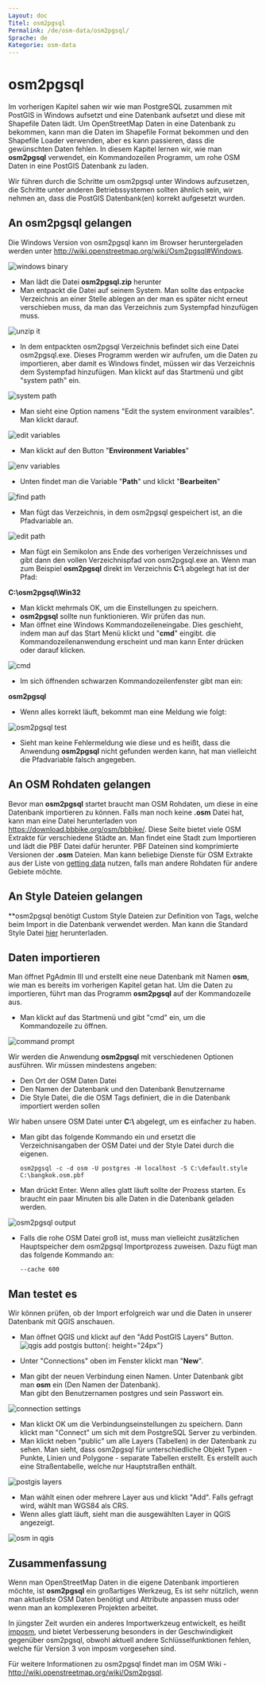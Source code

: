 ```yaml
---
Layout: doc
Titel: osm2pgsql
Permalink: /de/osm-data/osm2pgsql/
Sprache: de
Kategorie: osm-data
---
```


osm2pgsql
==========


Im vorherigen Kapitel sahen wir wie man PostgreSQL zusammen mit PostGIS in Windows aufsetzt und eine Datenbank aufsetzt und diese mit Shapefile Daten lädt. Um OpenStreetMap Daten in eine Datenbank zu bekommen, kann man die Daten im Shapefile Format bekommen und den Shapefile Loader verwenden, aber es kann passieren, dass die gewünschten Daten fehlen. In diesem Kapitel lernen wir, wie man **osm2pgsql** verwendet, ein Kommandozeilen Programm, um rohe OSM Daten in eine PostGIS Datenbank zu laden.  

Wir führen durch die Schritte um osm2pgsql unter Windows aufzusetzen, die Schritte unter anderen Betriebssystemen sollten ähnlich sein, wir nehmen an, dass die PostGIS Datenbank(en) korrekt aufgesetzt wurden.  

An osm2pgsql gelangen
-------------

Die Windows Version von osm2pgsql kann im Browser heruntergeladen werden unter <http://wiki.openstreetmap.org/wiki/Osm2pgsql#Windows>.  

![windows binary][]

- Man lädt die Datei **osm2pgsql.zip** herunter  
- Man entpackt die Datei auf seinem System. Man sollte das entpacke Verzeichnis an einer Stelle ablegen an der man es später nicht erneut verschieben muss, da man das Verzeichnis zum Systempfad hinzufügen muss.  

![unzip it][]

- In dem entpackten osm2pgsql Verzeichnis befindet sich eine Datei osm2pgsql.exe. Dieses Programm werden wir aufrufen, um die Daten zu importieren, aber damit es Windows findet, müssen wir das Verzeichnis dem Systempfad hinzufügen. Man klickt auf das Startmenü und gibt "system path" ein.  

![system path][]

- Man sieht eine Option namens "Edit the system environment varaibles". Man klickt darauf.  

![edit variables][]

- Man klickt auf den Button "**Environment Variables**"  

![env variables][]

- Unten findet man die Variable "**Path**" und klickt "**Bearbeiten**"  

![find path][]

- Man fügt das Verzeichnis, in dem osm2pgsql gespeichert ist, an die Pfadvariable an.  

![edit path][]

- Man fügt ein Semikolon ans Ende des vorherigen Verzeichnisses und gibt dann den vollen Verzeichnispfad von osm2pgsql.exe an. Wenn man zum Beispiel **osm2pgsql** direkt im Verzeichnis **C:\\** abgelegt hat ist der Pfad:  
	
**C:\osm2pgsql\Win32**  

- Man klickt mehrmals OK, um die Einstellungen zu speichern.  
- **osm2pgsql** sollte nun funktionieren. Wir prüfen das nun.  
- Man öffnet eine Windows Kommandozeileneingabe. Dies geschieht, indem man auf das Start Menü klickt und "**cmd**" eingibt. die Kommandozeilenanwendung erscheint und man kann Enter drücken oder darauf klicken.  

![cmd][]

- Im sich öffnenden schwarzen Kommandozeilenfenster gibt man ein:  

**osm2pgsql**

- Wenn alles korrekt läuft, bekommt man eine Meldung wie folgt:  

![osm2pgsql test][]

- Sieht man keine Fehlermeldung wie diese und es heißt, dass die Anwendung **osm2pgsql** nicht gefunden werden kann, hat man vielleicht die Pfadvariable falsch angegeben.  

An OSM Rohdaten gelangen
---------------------
Bevor man **osm2pgsql** startet braucht man OSM Rohdaten, um diese in eine Datenbank importieren zu können. Falls man noch keine **.osm** Datei hat, kann man eine Datei herunterladen von <https://download.bbbike.org/osm/bbbike/>. Diese Seite bietet viele OSM Extrakte für verschiedene Städte an. Man findet eine Stadt zum Importieren und lädt die PBF Datei dafür herunter. PBF Dateinen sind komprimierte Versionen der **.osm** Dateien. Man kann beliebige Dienste für OSM Extrakte aus der Liste von [getting data](/en/osm-data/getting-data) nutzen, falls man andere Rohdaten für andere Gebiete möchte.  

An Style Dateien gelangen
------------------
**osm2pgsql benötigt Custom Style Dateien zur Definition von Tags, welche beim Import in die Datenbank verwendet werden. Man kann die Standard Style Datei [hier](/files/default.style) herunterladen.  

Daten importieren
-------------------
Man öffnet PgAdmin III und erstellt eine neue Datenbank mit Namen **osm**, wie man es bereits im vorherigen Kapitel getan hat. Um die Daten zu importieren, führt man das Programm **osm2pgsql** auf der Kommandozeile aus. 

- Man klickt auf das Startmenü und gibt "cmd" ein, um die Kommandozeile zu öffnen.  

![command prompt][]

Wir werden die Anwendung **osm2pgsql** mit verschiedenen Optionen ausführen. Wir müssen mindestens angeben:  

- Den Ort der OSM Daten Datei  
- Den Namen der Datenbank und den Datenbank Benutzername  
- Die Style Datei, die die OSM Tags definiert, die in die Datenbank importiert werden sollen  

Wir haben unsere OSM Datei unter **C:\\** abgelegt, um es einfacher zu haben.  

- Man gibt das folgende Kommando ein und ersetzt die Verzeichnisangaben der OSM Datei und der Style Datei durch die eigenen.

      osm2pgsql -c -d osm -U postgres -H localhost -S C:\default.style C:\bangkok.osm.pbf  

- Man drückt Enter. Wenn alles glatt läuft sollte der Prozess starten. Es braucht ein paar Minuten bis alle Daten in die Datenbank geladen werden.  

![osm2pgsql output][]

- Falls die rohe OSM Datei groß ist, muss man vielleicht zusätzlichen Hauptspeicher dem osm2pgsql Importprozess zuweisen. Dazu fügt man das folgende Kommando an:  

      --cache 600

Man testet es
-----------

Wir können prüfen, ob der Import erfolgreich war und die Daten in unserer Datenbank mit QGIS anschauen.  

- Man öffnet QGIS und klickt auf den "Add PostGIS Layers" Button. ![qgis add postgis button][]{: height="24px"}

- Unter "Connections" oben im Fenster klickt man "**New**".  
- Man gibt der neuen Verbindung einen Namen. Unter Datenbank gibt man **osm** ein (Den Namen der Datenbank).  
Man gibt den Benutzernamen postgres und sein Passwort ein.  

![connection settings][]

- Man klickt OK um die Verbindungseinstellungen zu speichern. Dann klickt man "Connect" um sich mit dem PostgreSQL Server zu verbinden.  
- Man klickt neben "public" um alle Layers (Tabellen) in der Datenbank zu sehen. Man sieht, dass osm2pgsql für unterschiedliche Objekt Typen - Punkte, Linien und Polygone - separate Tabellen erstellt. Es erstellt auch eine Straßentabelle, welche nur Hauptstraßen enthält.  

![postgis layers][]

- Man wählt einen oder mehrere Layer aus und klickt "Add". Falls gefragt wird, wählt man WGS84 als CRS.  
- Wenn alles glatt läuft, sieht man die ausgewählten Layer in QGIS angezeigt.  

![osm in qgis][]



Zusammenfassung
-------

Wenn man OpenStreetMap Daten in die eigene Datenbank importieren möchte, ist **osm2pgsql** ein großartiges Werkzeug, Es ist sehr nützlich, wenn man aktuellste OSM Daten benötigt und Attribute anpassen muss oder wenn man an komplexeren Projekten arbeitet.  

In jüngster Zeit wurden ein anderes Importwerkzeug entwickelt, es heißt  [imposm](http://imposm.org/), und bietet Verbesserung besonders in der Geschwindigkeit gegenüber osm2pgsql, obwohl aktuell andere Schlüsselfunktionen fehlen, welche für Version 3 von imposm vorgesehen sind.  

Für weitere Informationen zu osm2pgsql findet man im OSM Wiki - <http://wiki.openstreetmap.org/wiki/Osm2pgsql>.  


[windows binary]: /images/osm-data/windows-binary.png
[unzip it]: /images/osm-data/unzip-it.png
[system path]: /images/osm-data/system-path.png
[edit variables]: /images/osm-data/edit-environment-variables.png
[env variables]: /images/osm-data/environment-variables.png
[find path]: /images/osm-data/find-path.png
[edit path]: /images/osm-data/edit-path-variable.png
[cmd]: /images/osm-data/cmd.png
[osm2pgsql test]: /images/osm-data/osm2pgsql-test.png
[command prompt]: /images/osm-data/command-prompt.png
[osm2pgsql output]: /images/osm-data/osm2pgsql-output.png
[qgis add postgis button]: /images/osm-data/add-postgis-button.png
[connection settings]: /images/osm-data/connection-settings.png
[postgis layers]: /images/osm-data/postgis-layers.png
[osm in qgis]: /images/osm-data/osm-in-qgis.png
